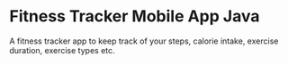 # Fitness Tracker Mobile App Java
 A fitness tracker app to keep track of your steps, calorie intake, exercise duration, exercise types etc.
